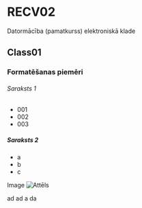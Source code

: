 # RECV02
Datormācība (pamatkurss) elektroniskā klade

## Class01
### Formatēšanas piemēri
###### Saraksts 1
- 001
- 002
- 003

##### Saraksts 2
- a
- b 
- c

Image
![Attēls](https://upload.wikimedia.org/wikipedia/commons/7/78/Image.jpg)


ad
ad
a
da
